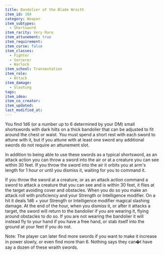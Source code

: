 ```yaml
---
title: Bandolier of the Blade Wraith
item_id: 104
category: Weapon
item_subtypes:
  - Shortsword
item_rarity: Very Rare
item_attunement: true
item_requirement:
item_curse: false
item_classes:
  - Fighter
  - Sorcerer
  - Warlock
item_school: Transmutation
item_role:
  - Attack
item_damage:
  - Slashing
tags:
item_idea:
item_co_creator:
item_updated:
last_modified_at:
---
```


You find 1d6 (or a number up to 6 determined by your DM) small shortswords with dark hilts on a thick bandolier that can be adjusted to fit around the chest or waist. You must spend a short rest with each sword to attune with it, but if you attune with at least one sword any additional swords do not require an attunement slot.

In addition to being able to use these swords as a typical shortsword, as an attack action you can throw a sword into the air or at a creature you can see within 30 feet. If you throw the sword into the air it orbits you at arm's length for 1 hour or until you dismiss it, waiting for you to command it.

If you throw the sword at a creature, or as an attack action command a sword to attack a creature that you can see and is within 30 feet, it flies at the target avoiding cover and obstacles. When you do so you make an attack roll with proficiency and your Strength or Intelligence modifier. On a hit it deals 1d6 + your Strength or Intelligence modifier magical slashing damage. At the end of the hour, when you dismiss it, or after it attacks a target, the sword will return to the bandolier if you are wearing it, flying around obstacles to do so. If you are not wearing the bandolier it will instead fly to your hand if you have a free hand, or stab itself into the ground at your feet if you do not.

Note: The player can later find more swords if you want to make it increase in power slowly, or even find more than 6. Nothing says they can�t have say a dozen of these wraith swords.
